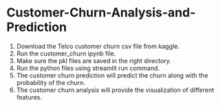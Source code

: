 # Customer-Churn-Analysis-and-Prediction


1. Download the Telco customer churn csv file from kaggle.
2. Run the customer_churn ipynb file.
3. Make sure the pkl files are saved in the right directory.
4. Run the python files using streamlit run command.
5. The customer churn prediction will predict the churn along with the probability of the churn.
6. The customer churn analysis will provide the visualization of different features.
